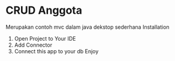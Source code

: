 # CRUD Anggota
  Merupakan contoh mvc dalam java dekstop sederhana
Installation
 1. Open Project to Your IDE
 2. Add Connector 
 3. Connect this app to your db
 Enjoy
